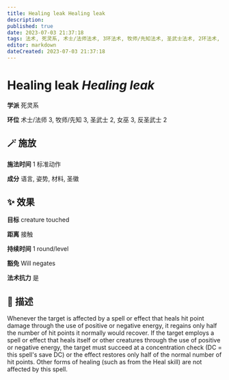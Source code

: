 ```yaml
---
title: Healing leak Healing leak
description: 
published: true
date: 2023-07-03 21:37:18
tags: 法术, 死灵系, 术士/法师法术, 3环法术, 牧师/先知法术, 圣武士法术, 2环法术, 女巫法术, 反圣武士法术
editor: markdown
dateCreated: 2023-07-03 21:37:18
---
```


# **Healing leak** *Healing leak*

**学派** 死灵系 

**环位** 术士/法师 3, 牧师/先知 3, 圣武士 2, 女巫 3, 反圣武士 2

## 🪄 施放

**施法时间** 1 标准动作

**成分** 语言, 姿势, 材料, 圣徽

## ✨ 效果 

**目标** creature touched 

**距离** 接触  

**持续时间** 1 round/level 

**豁免** Will negates

**法术抗力** 是

## 📖 描述

Whenever the target is affected by a spell or effect that heals hit point damage through the use of positive or negative energy, it regains only half the number of hit points it normally would recover. If the target employs a spell or effect that heals itself or other creatures through the use of positive or negative energy, the target must succeed at a concentration check (DC = this spell's save DC) or the effect restores only half of the normal number of hit points. Other forms of healing (such as from the Heal skill) are not affected by this spell.
    